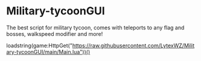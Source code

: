 # Military-tycoonGUI
The best script for military tycoon, comes with teleports to any flag and bosses, walkspeed modifier and more!


loadstring(game:HttpGet("https://raw.githubusercontent.com/LytexWZ/Military-tycoonGUI/main/Main.lua"))()
